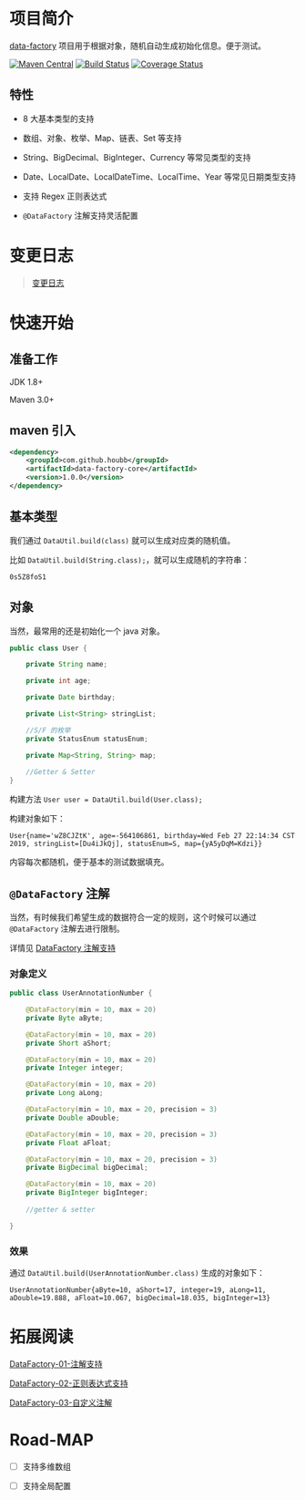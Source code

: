 # 项目简介

[data-factory](https://github.com/houbb/data-factory) 项目用于根据对象，随机自动生成初始化信息。便于测试。

[![Maven Central](https://maven-badges.herokuapp.com/maven-central/com.github.houbb/data-factory/badge.svg)](http://mvnrepository.com/artifact/com.github.houbb/data-factory)
[![Build Status](https://www.travis-ci.org/houbb/data-factory.svg?branch=master)](https://www.travis-ci.org/houbb/data-factory?branch=master)
[![Coverage Status](https://coveralls.io/repos/github/houbb/data-factory/badge.svg?branch=master)](https://coveralls.io/github/houbb/data-factory?branch=master)

## 特性

- 8 大基本类型的支持

- 数组、对象、枚举、Map、链表、Set 等支持

- String、BigDecimal、BigInteger、Currency 等常见类型的支持

- Date、LocalDate、LocalDateTime、LocalTime、Year 等常见日期类型支持

- 支持 Regex 正则表达式

- `@DataFactory` 注解支持灵活配置 

# 变更日志

> [变更日志](doc/CHANGELOG.md)

# 快速开始

## 准备工作

JDK 1.8+

Maven 3.0+ 

## maven 引入

```xml
<dependency>
    <groupId>com.github.houbb</groupId>
    <artifactId>data-factory-core</artifactId>
    <version>1.0.0</version>
</dependency>
```

## 基本类型

我们通过 `DataUtil.build(class)` 就可以生成对应类的随机值。

比如 `DataUtil.build(String.class);`，就可以生成随机的字符串：

```
0s5Z8foS1
```

## 对象

当然，最常用的还是初始化一个 java 对象。

```java
public class User {

    private String name;

    private int age;

    private Date birthday;

    private List<String> stringList;

    //S/F 的枚举
    private StatusEnum statusEnum;

    private Map<String, String> map;
    
    //Getter & Setter
}
```

构建方法 `User user = DataUtil.build(User.class);`

构建对象如下：

```
User{name='wZ8CJZtK', age=-564106861, birthday=Wed Feb 27 22:14:34 CST 2019, stringList=[Du4iJkQj], statusEnum=S, map={yA5yDqM=Kdzi}}
```

内容每次都随机，便于基本的测试数据填充。

## `@DataFactory` 注解

当然，有时候我们希望生成的数据符合一定的规则，这个时候可以通过 `@DataFactory` 注解去进行限制。

详情见 [DataFactory 注解支持](doc/blog/DataFactory-01-注解支持.md)

### 对象定义

```java
public class UserAnnotationNumber {

    @DataFactory(min = 10, max = 20)
    private Byte aByte;

    @DataFactory(min = 10, max = 20)
    private Short aShort;

    @DataFactory(min = 10, max = 20)
    private Integer integer;

    @DataFactory(min = 10, max = 20)
    private Long aLong;

    @DataFactory(min = 10, max = 20, precision = 3)
    private Double aDouble;

    @DataFactory(min = 10, max = 20, precision = 3)
    private Float aFloat;

    @DataFactory(min = 10, max = 20, precision = 3)
    private BigDecimal bigDecimal;

    @DataFactory(min = 10, max = 20)
    private BigInteger bigInteger;
    
    //getter & setter

}
```

### 效果

通过 `DataUtil.build(UserAnnotationNumber.class)` 生成的对象如下：

```
UserAnnotationNumber{aByte=10, aShort=17, integer=19, aLong=11, aDouble=19.888, aFloat=10.067, bigDecimal=18.035, bigInteger=13}
```

# 拓展阅读

[DataFactory-01-注解支持](doc/blog/DataFactory-01-注解支持.md)

[DataFactory-02-正则表达式支持](doc/blog/DataFactory-02-正则表达式支持.md)

[DataFactory-03-自定义注解](doc/blog/DataFactory-03-自定义注解.md)

# Road-MAP

- [ ] 支持多维数组

- [ ] 支持全局配置